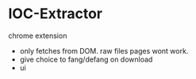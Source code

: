 # IOC-Extractor
chrome extension 
- only fetches from DOM. raw files pages wont work.
- give choice to fang/defang on download
- ui
